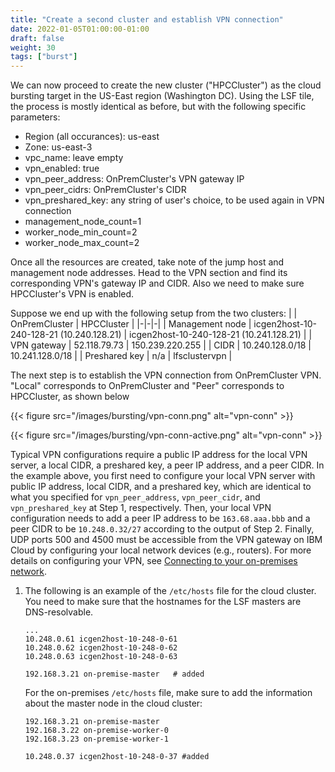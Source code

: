 ```yaml
---
title: "Create a second cluster and establish VPN connection"
date: 2022-01-05T01:00:00-01:00
draft: false
weight: 30 
tags: ["burst"] 
---
```


We can now proceed to create the new cluster ("HPCCluster") as the cloud
bursting target in the US-East region (Washington DC). Using the LSF tile, the
process is mostly identical as before, but with the following specific
parameters:

* Region (all occurances): us-east
* Zone: us-east-3
* vpc_name: leave empty
* vpn_enabled: true
* vpn_peer_address: OnPremCluster's VPN gateway IP
* vpn_peer_cidrs: OnPremCluster's CIDR
* vpn_preshared_key: any string of user's choice, to be used again in VPN connection
* management_node_count=1
* worker_node_min_count=2
* worker_node_max_count=2

Once all the resources are created, take note of the jump host and management
node addresses. Head to the VPN section and find its corresponding VPN's
gateway IP and CIDR. Also we need to make sure HPCCluster's VPN is enabled.

Suppose we end up with the following setup from the two clusters:
|        | OnPremCluster | HPCCluster   |
|-|-|-|
| Management node | icgen2host-10-240-128-21 (10.240.128.21) | icgen2host-10-240-128-21 (10.241.128.21) |
| VPN gateway     | 52.118.79.73  | 150.239.220.255 |
| CIDR   | 10.240.128.0/18 | 10.241.128.0/18 |
| Preshared key | n/a | lfsclustervpn |

<!--The cloud cluster labeled with "HPCCluster" uses a subnet
`10.241.0.32/27` and its master uses `10.248.0.37` (icgen2host-10-248-0-37)
without any static workers created. Both of the configuration directories are
in `/opt/ibm/lsf/conf`, but you can change the directory depending on your
cluster configuration.-->

The next step is to establish the VPN connection from OnPremCluster VPN. "Local"
corresponds to OnPremCluster and "Peer" corresponds to HPCCluster, as shown below

{{< figure src="/images/bursting/vpn-conn.png" alt="vpn-conn" >}}


{{< figure src="/images/bursting/vpn-conn-active.png" alt="vpn-conn" >}}

Typical VPN configurations require a public IP address for the local VPN server, a local CIDR, a preshared key, a peer IP address, and a peer CIDR. In the example above, you first need to configure your local VPN server with public IP address, local CIDR, and a preshared key, which are identical to what you specified for `vpn_peer_address`, `vpn_peer_cidr`, and `vpn_preshared_key` at Step 1, respectively. Then, your local VPN configuration needs to add a peer IP address to be `163.68.aaa.bbb` and a peer CIDR to be `10.248.0.32/27` according to the output of Step 2. Finally, UDP ports 500 and 4500 must be accessible from the VPN gateway on IBM Cloud by configuring your local network devices (e.g., routers). For more details on configuring your VPN, see [Connecting to your on-premises network](/docs/vpc?topic=vpc-vpn-onprem-example).

1. The following is an example of the `/etc/hosts` file for the cloud cluster. You need to make sure that the hostnames for the LSF masters are DNS-resolvable.

    ```
    ...
    10.248.0.61 icgen2host-10-248-0-61
    10.248.0.62 icgen2host-10-248-0-62
    10.248.0.63 icgen2host-10-248-0-63

    192.168.3.21 on-premise-master   # added
    ```

    For the on-premises `/etc/hosts` file, make sure to add the information about the master node in the cloud cluster:

    ```
    192.168.3.21 on-premise-master
    192.168.3.22 on-premise-worker-0
    192.168.3.23 on-premise-worker-1

    10.248.0.37 icgen2host-10-248-0-37 #added
    ```

